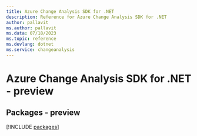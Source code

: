 ```yaml
---
title: Azure Change Analysis SDK for .NET
description: Reference for Azure Change Analysis SDK for .NET
author: pallavit
ms.author: pallavit
ms.data: 07/18/2023
ms.topic: reference
ms.devlang: dotnet
ms.service: changeanalysis
---
```

# Azure Change Analysis SDK for .NET - preview
## Packages - preview
[!INCLUDE [packages](change-analysis-index.md)]
